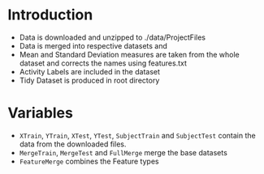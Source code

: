# Introduction


* Data is downloaded and unzipped to ./data/ProjectFiles
* Data is merged into respective datasets and
* Mean and Standard Deviation measures are taken from the whole dataset and corrects the names using features.txt
* Activity Labels are included in the dataset 
* Tidy Dataset is produced in root directory

# Variables

* `XTrain`, `YTrain`, `XTest`, `YTest`, `SubjectTrain` and `SubjectTest` contain the data from the downloaded files.
* `MergeTrain`, `MergeTest` and `FullMerge` merge the base datasets
* `FeatureMerge` combines the Feature types
